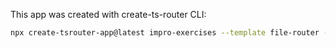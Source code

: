 This app was created with create-ts-router CLI:

```bash
npx create-tsrouter-app@latest impro-exercises --template file-router --package-manager pnpm --toolchain eslint+prettier --add-ons tanstack-query
```
